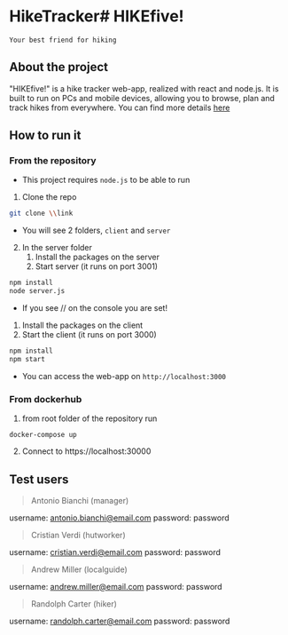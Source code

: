 # HikeTracker# HIKEfive!
`Your best friend for hiking`

## About the project
"HIKEfive!" is a hike tracker web-app, realized with react and node.js.
It is built to run on PCs and mobile devices, allowing you to browse, plan and track hikes from everywhere.
You can find more details [here](/documentation/README.md)
## How to run it
### From the repository
- This project requires `node.js` to be able to run

1. Clone the repo
```bash
git clone \\link
```
- You will see 2 folders, `client` and `server`

2. In the server folder
	1. Install the packages on the server
	2. Start server (it runs on port 3001)
```bash
npm install
node server.js
```
- If you see // on the console you are set!


1. Install the packages on the client
2. Start the client (it runs on port 3000)
```bash
npm install
npm start
```
- You can access the web-app on `http://localhost:3000`

### From dockerhub

1. from root folder of the repository run

```
docker-compose up
```

2. Connect to https://localhost:30000

## Test users
> Antonio Bianchi (manager)

username: antonio.bianchi@email.com
password: password

> Cristian Verdi (hutworker)

username: cristian.verdi@email.com
password: password

> Andrew Miller (localguide)

username: andrew.miller@email.com
password: password

> Randolph Carter (hiker)

username: randolph.carter@email.com
password: password
